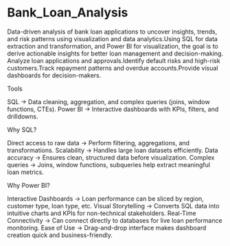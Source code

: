 # Bank_Loan_Analysis
Data-driven analysis of bank loan applications to uncover insights, trends, and risk patterns using visualization and data analytics.Using SQL for data extraction and transformation, and Power BI for visualization, the goal is to derive actionable insights for better loan management and decision-making.
Analyze loan applications and approvals.Identify default risks and high-risk customers.Track repayment patterns and overdue accounts.Provide visual dashboards for decision-makers.

Tools 

SQL → Data cleaning, aggregation, and complex queries (joins, window functions, CTEs).
Power BI → Interactive dashboards with KPIs, filters, and drilldowns.

Why SQL?

Direct access to raw data → Perform filtering, aggregations, and transformations.
Scalability → Handles large loan datasets efficiently.
Data accuracy → Ensures clean, structured data before visualization.
Complex queries → Joins, window functions, subqueries help extract meaningful loan metrics.

Why Power BI?

Interactive Dashboards → Loan performance can be sliced by region, customer type, loan type, etc.
Visual Storytelling → Converts SQL data into intuitive charts and KPIs for non-technical stakeholders.
Real-Time Connectivity → Can connect directly to databases for live loan performance monitoring.
Ease of Use → Drag-and-drop interface makes dashboard creation quick and business-friendly.
